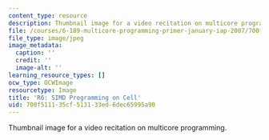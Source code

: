 ```yaml
---
content_type: resource
description: Thumbnail image for a video recitation on multicore programming.
file: /courses/6-189-multicore-programming-primer-january-iap-2007/700f511135cf513133ed6dec65995a90_r6.jpg
file_type: image/jpeg
image_metadata:
  caption: ''
  credit: ''
  image-alt: ''
learning_resource_types: []
ocw_type: OCWImage
resourcetype: Image
title: 'R6: SIMD Programming on Cell'
uid: 700f5111-35cf-5131-33ed-6dec65995a90
---
```

Thumbnail image for a video recitation on multicore programming.

